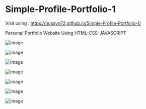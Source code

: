 # Simple-Profile-Portfolio-1

Visit using : https://hussyn72.github.io/Simple-Profile-Portfolio-1/


Personal Portfolio Website Using HTML-CSS-JAVASCRIPT

![image](https://user-images.githubusercontent.com/61690043/199231626-50b88c43-3477-49b1-a8b3-5d62d2fe3677.png)




![image](https://user-images.githubusercontent.com/61690043/199231885-2533f711-2c12-4ff6-8c14-7c203bd4995e.png)




![image](https://user-images.githubusercontent.com/61690043/199232123-218bbecd-992e-4d29-bf35-ad38d4ce2e32.png)




![image](https://user-images.githubusercontent.com/61690043/199232240-1f2fd07b-b3bb-4394-9811-63e01b76fd88.png)




![image](https://user-images.githubusercontent.com/61690043/199232344-8e5215fd-335f-4ad2-9a93-220d2179e67d.png)





![image](https://user-images.githubusercontent.com/61690043/199232434-1ecabc6a-c69a-4bc2-b20f-cf7edd9c1044.png)




![image](https://user-images.githubusercontent.com/61690043/199232527-9e07b73b-2e5a-4acd-9ec4-a3a3e4dee027.png)
